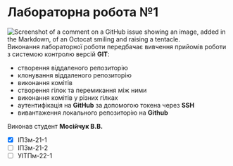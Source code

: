 # Лабораторна робота №1
![Screenshot of a comment on a GitHub issue showing an image, added in the Markdown, of an Octocat smiling and raising a tentacle.](https://media.ztu.edu.ua/wp-content/uploads/2020/02/Group-6-1-1536x465.png)
Виконання лабораторної роботи передбачає вивчення прийомів роботи з системою контролю версій **GIT**:

* створення віддаленого репозиторію
* клонування віддаленого репозиторію
* виконання комітів
* створення гілок та перемикання між ними
* виконання комітів у різних гілках
* аутентифікація на **GitHub** за допомогою токена через **SSH**
* вивантаження локального репозиторію на **Github**

Виконав студент **Мосійчук В.В.**

- [x] ІПЗм-21-1
- [ ] ІПЗм-21-2
- [ ] УІТПм-22-1 
